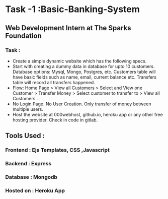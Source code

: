 # Task -1 :Basic-Banking-System
## Web Development Intern at The Sparks Foundation
### Task :
* Create a simple dynamic website which has the following specs.
*  Start with creating a dummy data in database for upto 10
   customers. Database options: Mysql, Mongo, Postgres, etc.
   Customers table will have basic fields such as name, email,
   current balance etc. Transfers table will record all transfers
   happened.
* Flow: Home Page > View all Customers > Select and View one
  Customer > Transfer Money > Select customer to transfer to >
  View all Customers .
* No Login Page. No User Creation. Only transfer of money
  between multiple users.
* Host the website at 000webhost, github.io, heroku app or any
  other free hosting provider. Check in code in gitlab.
## Tools Used :  
###  Frontend : Ejs Templates, CSS ,Javascript
###  Backend : Express 
###  Database : Mongodb
###  Hosted on : Heroku App

